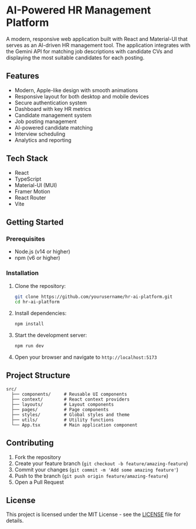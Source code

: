 # AI-Powered HR Management Platform

A modern, responsive web application built with React and Material-UI that serves as an AI-driven HR management tool. The application integrates with the Gemini API for matching job descriptions with candidate CVs and displaying the most suitable candidates for each posting.

## Features

- Modern, Apple-like design with smooth animations
- Responsive layout for both desktop and mobile devices
- Secure authentication system
- Dashboard with key HR metrics
- Candidate management system
- Job posting management
- AI-powered candidate matching
- Interview scheduling
- Analytics and reporting

## Tech Stack

- React
- TypeScript
- Material-UI (MUI)
- Framer Motion
- React Router
- Vite

## Getting Started

### Prerequisites

- Node.js (v14 or higher)
- npm (v6 or higher)

### Installation

1. Clone the repository:
   ```bash
   git clone https://github.com/yourusername/hr-ai-platform.git
   cd hr-ai-platform
   ```

2. Install dependencies:
   ```bash
   npm install
   ```

3. Start the development server:
   ```bash
   npm run dev
   ```

4. Open your browser and navigate to `http://localhost:5173`

## Project Structure

```
src/
  ├── components/     # Reusable UI components
  ├── context/        # React context providers
  ├── layouts/        # Layout components
  ├── pages/          # Page components
  ├── styles/         # Global styles and theme
  ├── utils/          # Utility functions
  └── App.tsx         # Main application component
```

## Contributing

1. Fork the repository
2. Create your feature branch (`git checkout -b feature/amazing-feature`)
3. Commit your changes (`git commit -m 'Add some amazing feature'`)
4. Push to the branch (`git push origin feature/amazing-feature`)
5. Open a Pull Request

## License

This project is licensed under the MIT License - see the [LICENSE](LICENSE) file for details.
